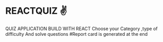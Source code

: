 # REACTQUIZ &#9996;
QUIZ APPLICATION BUILD WITH REACT
Choose your Category ,type of difficulty
And solve questions
#Report card is generated at the end

